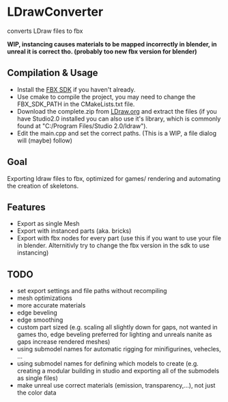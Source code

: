 # LDrawConverter
converts LDraw files to fbx

**WIP, instancing causes materials to be mapped incorrectly in blender, in unreal it is correct tho. (probably too new fbx version for blender)**

## Compilation & Usage
- Install the [FBX SDK](https://www.autodesk.com/developer-network/platform-technologies/fbx-sdk-2020-0) if you haven't already.
- Use cmake to compile the project, you may need to change the FBX_SDK_PATH in the CMakeLists.txt file.
- Download the complete.zip from [LDraw.org](https://www.ldraw.org/part-updates) and extract the files
    (if you have Studio2.0 installed you can also use it's library, which is commonly found at "C:/Program Files/Studio 2.0/ldraw").
- Edit the main.cpp and set the correct paths. (This is a WIP, a file dialog will (maybe) follow)

## Goal
Exporting ldraw files to fbx, optimized for games/ rendering and automating the creation of skeletons.

## Features
- Export as single Mesh
- Export with instanced parts (aka. bricks)
- Export with fbx nodes for every part (use this if you want to use your file in blender. Alternitivly try to change the fbx version in the sdk to use instancing)

## TODO
- set export settings and file paths without recompiling
- mesh optimizations
- more accurate materials
- edge beveling
- edge smoothing
- custom part sized (e.g. scaling all slightly down for gaps, not wanted in games tho, edge beveling preferred for lighting and unreals nanite as gaps increase rendered meshes)
- using submodel names for automatic rigging for minifigurines, vehecles, ...
- using submodel names for defining which models to create (e.g. creating a modular building in studio and exporting all of the submodels as single files)
- make unreal use correct materials (emission, transparency,...), not just the color data
